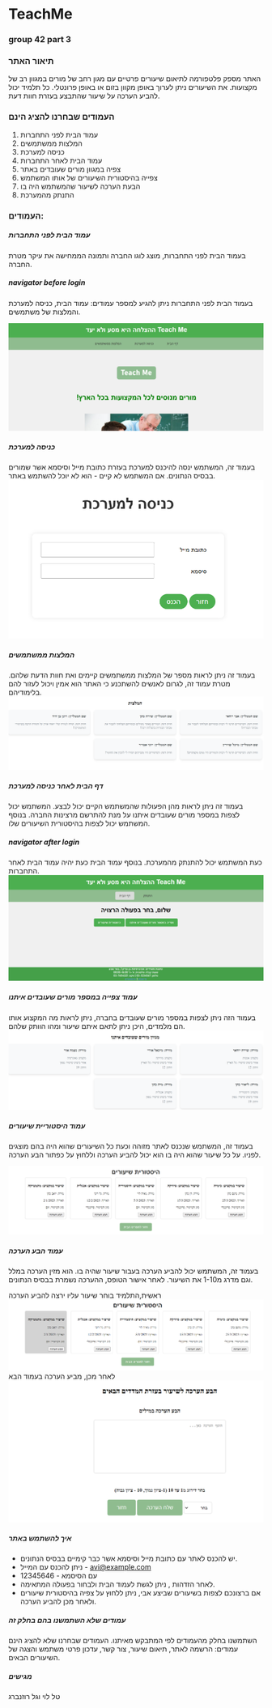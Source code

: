 # TeachMe 

### group 42 part 3

### תיאור האתר 
האתר מספק פלטפורמה לתיאום שיעורים פרטיים עם מגון רחב של מורים במגוון רב של מקצועות. את השיעורים ניתן לערוך באופן מקוון בזום או באופן פרונטלי. כל תלמיד יכול להביע הערכה על שיעור שהתבצע בעזרת חוות דעת.
### העמודים שבחרנו להציג הינם
1. עמוד הבית לפני התחברות
2. המלצות ממשתמשים
3. כניסה למערכת
4. עמוד הבית לאחר התחברות
5. צפיה במגוון מורים שעובדים באתר
6. צפייה בהיסטורית השיעורים של אותו המשתמש
7. הבעת הערכה לשיעור שהמשתמש היה בו
8. התנתק מהמערכת

###
### העמודים:
##### עמוד הבית לפני התחברות
בעמוד הבית לפני התחברות, מוצג לוגו החברה ותמונה הממחישה את עיקר מטרת החברה.
##### navigator before login
בעמוד הבית לפני התחברות ניתן להגיע למספר עמודים: עמוד הבית, כניסה למערכת והמלצות של משתמשים.

![img_1.png](static/media/img_1.PNG)

##### כניסה למערכת
בעמוד זה, המשתמש ינסה להיכנס למערכת בעזרת כתובת מייל וסיסמא אשר שמורים בבסיס הנתונים.
אם המשתמש לא קיים - הוא לא יוכל להשתמש באתר.
![img_2.png](static/media/img_2.PNG)
##### המלצות ממשתמשים
בעמוד זה ניתן לראות מספר של המלצות ממשתמשים קיימים ואת חוות הדעת שלהם.
מטרת עמוד זה, לגרום לאנשים להשתכנע כי האתר הוא אמין ויכול לעזור להם בלימודיהם.
![img_3.png](static/media/img_3.PNG)
##### דף הבית לאחר כניסה למערכת
בעמוד זה ניתן לראות מהן הפעולות שהמשתמש הקיים יכול לבצע.
המשתמש יכול לצפות במספר מורים שעובדים איתנו על מנת להתרשם מרצינות החברה.
בנוסף המשתמש יכול לצפות בהיסטורית השיעורים שלו.

##### navigator after login
כעת המשתמש יכול להתנתק מהמערכת.
בנוסף עמוד הבית כעת יהיה עמוד הבית לאחר התחברות.
![img_4.png](static/media/img_4.PNG)
##### עמוד צפייה במספר מורים שעובדים איתנו
בעמוד הזה ניתן לצפות במספר מורים שעובדים בחברה, ניתן לראות מה המקצוע אותו הם מלמדים, היכן ניתן לתאם איתם שיעור ומהו הוותק שלהם.
![img_5.png](static/media/img_5.PNG)
##### עמוד היסטוריית שיעורים
בעמוד זה, המשתמש שנכנס לאתר מזוהה וכעת כל השיעורים שהוא היה בהם מוצגים לפניו.
על כל שיעור שהוא היה בו הוא יכול להביע הערכה וללחוץ על כפתור הבע הערכה.

![img_6.png](static/media/img_6.PNG)
##### עמוד הבע הערכה
בעמוד זה, המשתמש יכול להביע הערכה בעבור שיעור שהיה בו.
הוא מזין הערכה במלל וגם מדרג מ1-10 את השיעור.
לאחר אישור הטופס, ההערכה נשמרת בבסיס הנתונים.

ראשית,התלמיד בוחר שיעור עליו ירצה להביע הערכה
![img_7.png](static/media/img_7.PNG)
לאחר מכן, מביע הערכה בעמוד הבא
![img_8.png](static/media/img_8.PNG)

##### איך להשתמש באתר
* יש להכנס לאתר עם כתובת מייל וסיסמא אשר כבר קימיים בבסיס הנתונים.
* ניתן להכנס עם המייל - avi@example.com 
* עם הסיסמא - 12345646
* לאחר הזדהות , ניתן לגשת לעמוד הבית ולבחור בפעולה המתאימה.
* אם ברצונכם לצפות בשיעורים שביצע אבי, ניתן ללחוץ על צפיה בהיסטורית שיעורים ולאחר מכן להביע הערכה.
#####  עמודים שלא השתמשנו בהם בחלק זה
השתמשנו בחלק מהעמודים לפי המתבקש מאיתנו.
העמודים שבחרנו שלא להציג הינם עמודים: הרשמה לאתר, תיאום שיעור, צור קשר, עדכון פרטי משתמש והצגה של השיעורים הבאים.


##### מגישים
טל לוי וגל רוזנברג